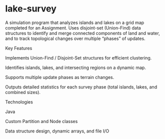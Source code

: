 # lake-survey
A simulation program that analyzes islands and lakes on a grid map completed for an Assignment. Uses disjoint-set (Union-Find) data structures to identify and merge connected components of land and water, and to track topological changes over multiple “phases” of updates.

Key Features

Implements Union-Find / Disjoint-Set structures for efficient clustering.

Identifies islands, lakes, and intersecting regions on a dynamic map.

Supports multiple update phases as terrain changes.

Outputs detailed statistics for each survey phase (total islands, lakes, and combined sizes).

Technologies

Java

Custom Partition and Node classes

Data structure design, dynamic arrays, and file I/O
